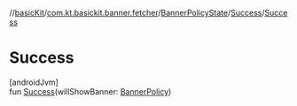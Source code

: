 //[basicKit](../../../../index.md)/[com.kt.basickit.banner.fetcher](../../index.md)/[BannerPolicyState](../index.md)/[Success](index.md)/[Success](-success.md)

# Success

[androidJvm]\
fun [Success](-success.md)(willShowBanner: [BannerPolicy](../../../com.kt.basickit.banner.domain.entity/-banner-policy/index.md))
